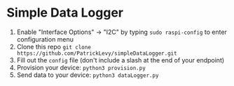 # Simple Data Logger
1. Enable "Interface Options" -> "I2C" by typing `sudo raspi-config` to enter configuration menu
2. Clone this repo `git clone https://github.com/PatrickLevy/simpleDataLogger.git`
3. Fill out the `config` file (don't include a slash at the end of your endpoint)
4. Provision your device: `python3 provision.py`
5. Send data to your device: `python3 dataLogger.py`
